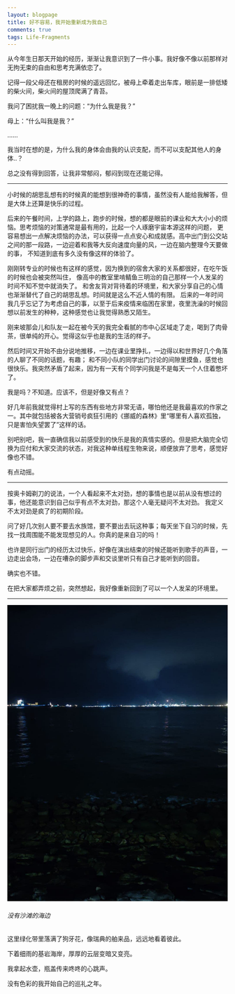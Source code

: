 ```yaml
---
layout: blogpage
title: 好不容易，我开始重新成为我自己
comments: true
tags: Life-Fragments
---
```


从今年生日那天开始的经历，渐渐让我意识到了一件小事。我好像不像以前那样对无拘无束的自由和思考充满依恋了。

记得一段父母还在租房的时候的遥远回忆，被母上牵着走出车库，眼前是一排低矮的柴火间，柴火间的屋顶爬满了青苔。

我问了困扰我一晚上的问题：“为什么我是我？”

母上：“什么叫我是我？”

……

我当时在想的是，为什么我的身体会由我的认识支配，而不可以支配其他人的身体..？

总之没有得到回答，让我非常郁闷，郁闷到现在还能记得。

---

小时候的胡思乱想有的时候真的能想到很神奇的事情，虽然没有人能给我解答，但是大体上还算是快乐的过程。

后来的午餐时间，上学的路上，跑步的时候，想的都是眼前的课业和大大小小的烦恼。思考烦恼的对策通常是最有用的，比起一个人琢磨宇宙本源这样的问题，
更容易想出一点解决烦恼的办法，可以获得一点点安心和成就感。高中出门到公交站之间的那一段路，一边迎着和我等大反向速度向量的风，一边在脑内整理今天要做的事，
不知道到底有多久没有像这样的体验了。

刚刚转专业的时候也有这样的感觉，因为换到的宿舍大家的关系都很好，在吃午饭的时候也会被突然叫住，
像高中的教室里啃鲭鱼三明治的自己那样一个人发呆的时间不知不觉中就消失了。
和舍友背对背待着的环境里，和大家分享自己的心情也渐渐替代了自己的胡思乱想。时间就是这么不近人情的有限。
后来的一年时间我几乎忘记了为考虑自己的事，以至于后来疫情来临困在家里，夜里洗澡的时候回想以前发生的种种，这种感觉也让我觉得熟悉又陌生。

刚来坡那会儿和队友一起在被今天的我完全看腻的市中心区域走了走，喝到了肉骨茶，很单纯的开心。觉得这似乎也是我的生活的样子。

然后时间又开始不由分说地推移，一边在课业里挣扎，一边得以和世界好几个角落的人聊了不同的话题，有趣；
和不同小队的同学出门讨论的间隙里摸鱼，感觉也很快乐。我突然矛盾了起来，因为有一天有个同学问我是不是每天一个人住着憋坏了。

我是吗？不知道。应该不，但是好像又有点？

好几年前我就觉得村上写的东西有些地方非常无语，哪怕他还是我最喜欢的作家之一。其中就包括被各大营销号疯狂引用的《挪威的森林》里“哪里有人喜欢孤独，只是害怕失望罢了”这样的话。

别吧别吧，我一直确信我以前感受到的快乐是我的真情实感的。但是把大脑完全切换为应付和大家交流的状态，对我这种单线程生物来说，顺便放弃了思考，感觉好像也不错。

有点动摇。

---

按奥卡姆剃刀的说法，一个人看起来不太对劲，想的事情也是以前从没有想过的事，他还能意识到自己似乎有点不太对劲，那这个人毫无疑问不太对劲。
我定义不太对劲是疯了的初期阶段。

问了好几次别人要不要去水族馆，要不要出去玩这种事；每天坐下自习的时候，先找一找周围能不能发现想见的人。你真的是来自习的吗！

也许是同行出门的经历太过快乐，好像在演出结束的时候还能听到歌手的声音，一边走出会场，一边在嘈杂的脚步声和交谈里听只有自己才能听到的回音。

确实也不错。

在把大家都弄烦之前，突然想起，我好像重新回到了可以一个人发呆的环境里。

---
<div class="hovereffect">
    <div class="illustration" >
        <a class="chocolat-image"  href="/images/illustration/2020-12-19/shore.png"><img src="/images/illustration/2020-12-19/shore.png" class="img-responsive" alt="海"></a>
        <h6>没有沙滩的海边</h6>
    </div>
</div>


这里绿化带里落满了狗牙花，像瑞典的舶来品，远远地看着彼此。

下着细雨的基岩海岸，厚厚的云层变暗又变亮。

我拿起水壶，瓶盖传来咚咚的心跳声。

没有色彩的我开始自己的巡礼之年。